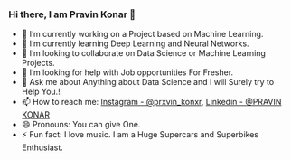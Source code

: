 ### Hi there, I am Pravin Konar 👋


- 🔭 I’m currently working on a Project based on Machine Learning.
- 🌱 I’m currently learning Deep Learning and Neural Networks.
- 👯 I’m looking to collaborate on Data Science or Machine Learning Projects.
- 🤔 I’m looking for help with Job opportunities For Fresher.
- 💬 Ask me about Anything about Data Science and I will Surely try to Help You.!
- 📫 How to reach me: [Instagram - @prxvin_konxr](https://www.instagram.com/prxvin_konxr/), [Linkedin - @PRAVIN KONAR](https://www.linkedin.com/in/pravin-konar-3213a61b0/)
- 😄 Pronouns: You can give One.
- ⚡ Fun fact:  I love music. I am a Huge Supercars and Superbikes Enthusiast.
